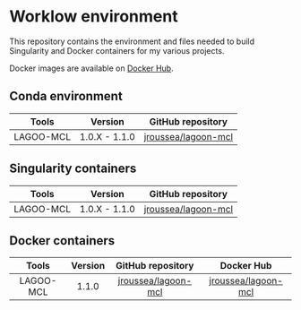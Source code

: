 # Worklow environment

This repository contains the environment and files needed to build Singularity and Docker containers for my various projects.

Docker images are available on [Docker Hub](https://hub.docker.com/u/jroussea).

## Conda environment

| Tools         | Version       | GitHub repository                                             |
| :-----------: | :-----------: | :-----------------------------------------------------------: |
| LAGOO-MCL     | 1.0.X - 1.1.0 | [jroussea/lagoon-mcl](https://github.com/jroussea/lagoon-mcl) |

## Singularity containers

| Tools         | Version       | GitHub repository                                             |
| :-----------: | :-----------: | :-----------------------------------------------------------: |
| LAGOO-MCL     | 1.0.X - 1.1.0 | [jroussea/lagoon-mcl](https://github.com/jroussea/lagoon-mcl) |

## Docker containers

| Tools         | Version       | GitHub repository                                             | Docker Hub                                                          |
| :-----------: | :-----------: | :-----------------------------------------------------------: | :-----------------------------------------------------------------: |
| LAGOO-MCL     | 1.1.0         | [jroussea/lagoon-mcl](https://github.com/jroussea/lagoon-mcl) | [jroussea/lagoon-mcl](https://hub.docker.com/r/jroussea/lagoon-mcl) |
